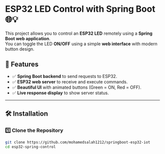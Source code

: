 # ESP32 LED Control with Spring Boot 🌐💡

This project allows you to control an **ESP32 LED** remotely using a **Spring Boot web application**.  
You can toggle the LED **ON/OFF** using a simple **web interface** with modern button design.

## 🚀 Features
- ✅ **Spring Boot backend** to send requests to ESP32.
- ✅ **ESP32 web server** to receive and execute commands.
- ✅ **Beautiful UI** with animated buttons (Green = ON, Red = OFF).
- ✅ **Live response display** to show server status.

---

## 🛠️ Installation

### 1️⃣ **Clone the Repository**
```sh
git clone https://github.com/mohamedsalah1212/springboot-esp32-iot
cd esp32-spring-control
